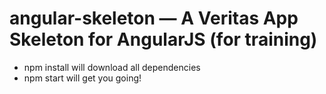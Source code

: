 # angular-skeleton — A Veritas App Skeleton for AngularJS (for training)

- npm install will download all dependencies
- npm start will get you going!
